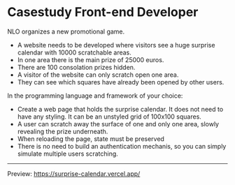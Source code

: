 # Casestudy Front-end Developer

NLO organizes a new promotional game.

- A website needs to be developed where visitors see a huge surprise calendar with 10000 scratchable areas.
- In one area there is the main prize of 25000 euros.
- There are 100 consolation prizes hidden.
- A visitor of the website can only scratch open one area.
- They can see which squares have already been opened by other users.

In the programming language and framework of your choice:

- Create a web page that holds the surprise calendar. It does not need to have any styling. It can be
  an unstyled grid of 100x100 squares.
- A user can scratch away the surface of one and only one area, slowly revealing the prize
  underneath.
- When reloading the page, state must be preserved
- There is no need to build an authentication mechanis, so you can simply simulate multiple users
  scratching.

---

Preview: https://surprise-calendar.vercel.app/
